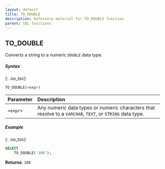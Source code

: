 ```yaml
---
layout: default
title: TO_DOUBLE
description: Reference material for TO_DOUBLE function
parent: SQL functions
---
```


## TO\_DOUBLE

Converts a string to a numeric `DOUBLE` data type.

##### Syntax
{: .no_toc}

```sql
TO_DOUBLE(<exp>)
```

| Parameter | Description                                                                                              |
| :--------- | :-------------------------------------------------------------------------------------------------------- |
| `<expr>`  | Any numeric data types or numeric characters that resolve to a `VARCHAR`, `TEXT`, or `STRING` data type. |

##### Example
{: .no_toc}

```sql
SELECT
	TO_DOUBLE('100');
```

**Returns**: `100`
